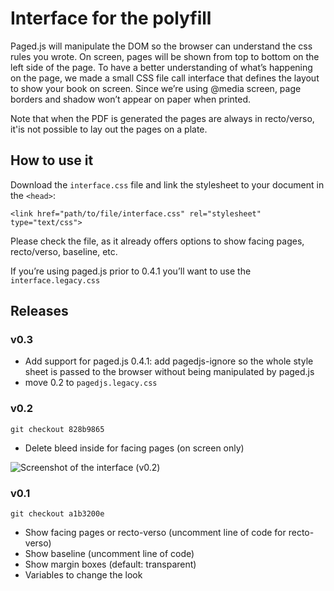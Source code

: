 
Interface for the polyfill
===========

Paged.js will manipulate the DOM so the browser can understand the css rules you wrote. On screen, pages will be shown from top to bottom on the left side of the page. To have a better understanding of what’s happening on the page, we made a small CSS file call interface that defines the layout to show your book on screen. Since we’re using @media screen, page borders and shadow won’t appear on paper when printed. 

Note that when the PDF is generated the pages are always in recto/verso, it'is not possible to lay out the pages on a plate.

## How to use it

Download the `interface.css` file and link the stylesheet to your document in the `<head>`: 

```<link href="path/to/file/interface.css" rel="stylesheet" type="text/css">```

Please check the file, as it already offers options to show facing pages, recto/verso, baseline, etc.
  
If you’re using paged.js prior to 0.4.1 you’ll want to use the `interface.legacy.css`

## Releases

### v0.3

- Add support for paged.js 0.4.1: add pagedjs-ignore so the whole style sheet is passed to the browser without being manipulated by paged.js
- move 0.2 to `pagedjs.legacy.css`


### v0.2

`git checkout 828b9865`

- Delete bleed inside for facing pages (on screen only)

![Screenshot of the interface (v0.2)](img-interface_v0.2.png)

### v0.1

`git checkout a1b3200e`

- Show facing pages or recto-verso (uncomment line of code for recto-verso)
- Show baseline (uncomment line of code)
- Show margin boxes (default: transparent)
- Variables to change the look


